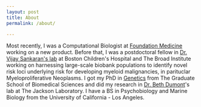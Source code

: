 ```yaml
---
layout: post
title: About
permalink: /about/

---
```


Most recently, I was a Computational Biologist at [Foundation Medicine](https://www.foundationmedicine.com/info/detail/our-story) working on a new product. Before that, I was a postdoctoral fellow in [Dr. Vijay Sankaran's lab](https://www.bloodgenes.org/) at  Boston Children's Hospital and The Broad Institute working on harnessing large-scale biobank populations to identify novel risk loci underlying risk for developing myeloid malignancies, in parituclar Myeloproliferative Neoplasms. I got my PhD in [Genetics](https://gsbs.tufts.edu/academics/basic-science-phd-programs/mammalian-genetics-jax) from The Graduate School of Biomedical Sciences and did my research in [Dr. Beth Dumont](https://www.jax.org/research-and-faculty/faculty/beth-dumont)'s lab at The Jackson Laboratory.
I have a BS in Psychobiology and Marine Biology from the University of California - Los Angeles. 


